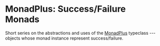 MonadPlus: Success/Failure Monads
=================================

Short series on the abstractions and uses of the [MonadPlus][] typeclass ---
objects whose monad instance represent success/failure.

[MonadPlus]: http://hackage.haskell.org/package/base-4.6.0.1/docs/Control-Monad.html#t:MonadPlus




